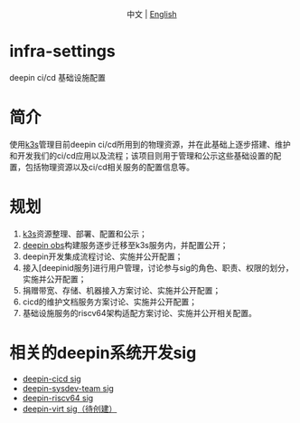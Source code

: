 <p align="center">
   中文 | <a href="README.zh_CN.md">English<a/>
</p>

# infra-settings
deepin ci/cd 基础设施配置

# 简介

使用[k3s](https://github.com/deepin-community/k3s)管理目前deepin ci/cd所用到的物理资源，并在此基础上逐步搭建、维护和开发我们的ci/cd应用以及流程；该项目则用于管理和公示这些基础设置的配置，包括物理资源以及ci/cd相关服务的配置信息等。

# 规划

1. [k3s](https://github.com/deepin-community/k3s)资源整理、部署、配置和公示；
2. [deepin obs](https://build.deepin.com/)构建服务逐步迁移至k3s服务内，并配置公开；
3. deepin开发集成流程讨论、实施并公开配置；
4. 接入[deepinid服务]进行用户管理，讨论参与sig的角色、职责、权限的划分，实施并公开配置；
5. 捐赠带宽、存储、机器接入方案讨论、实施并公开配置；
6. cicd的维护文档服务方案讨论、实施并公开配置；
7. 基础设施服务的riscv64架构适配方案讨论、实施并公开相关配置。

# 相关的deepin系统开发sig

- [deepin-cicd sig](https://github.com/deepin-community/SIG/blob/master/sig/deepin-cicd/README.md)
- [deepin-sysdev-team sig](https://github.com/deepin-community/SIG/blob/master/sig/deepin-sysdev-team/README.md)
- [deepin-riscv64 sig](https://github.com/deepin-community/SIG/blob/master/sig/deepin-riscv64/README.md)
- [deepin-virt sig（待创建）]()
